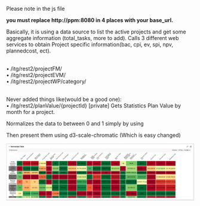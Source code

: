 Please note in the js file

<b> you must replace http://ppm:8080 in 4 places with your base_url.</b>

Basically, it is using a data source to list the active projects and get some aggregate information (total_tasks, more to add).
Calls 3 different web services  to obtain Project specific information(bac, cpi, ev, spi, npv, plannedcost, ect). <br><br>

•	/itg/rest2/projectFM/<br>
•	/itg/rest2/projectEVM/<br>
•	/itg/rest2/projectWP/category/<br><br>

Never added things like(would be a good one):<br>
•	/itg/rest2/planValue/{projectId} [private] Gets Statistics Plan Value by month for a project.<br>

Normalizes the data to between 0 and 1 simply by using

 Then present them using d3-scale-chromatic  (Which is easy changed)

 


<img src="normalizedTable.PNG">
